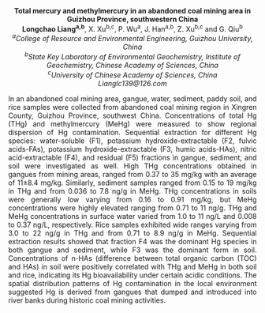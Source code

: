 <center><strong>Total mercury and methylmercury in an abandoned coal mining area in Guizhou Province, southwestern China</strong>

<center><strong>Longchao Liang<sup>a,b</sup></strong>, X. Xu<sup>b,c</sup>, P. Wu<sup>a</sup>, J. Han<sup>a,b</sup>, Z. Xu<sup>b,c</sup> and G. Qiu<sup>b</sup>

<center><i><sup>a</sup>College of Resource and Environmental Engineering, Guizhou University, China</i>

<center><i><sup>b</sup>State Key Laboratory of Environmental Geochemistry, Institute of Geochemistry, Chinese Academy of Sciences, China</i>

<center><i><sup>c</sup>University of Chinese Academy of Sciences, China</i>

<center><i>Lianglc139@126.com</i>

<p style=text-align:justify>In an abandoned coal mining area, gangue, water, sediment, paddy soil,
and rice samples were collected from abandoned coal mining region in
Xingren County, Guizhou Province, southwest China. Concentrations of
total Hg (THg) and methylmercury (MeHg) were measured to show regional
dispersion of Hg contamination. Sequential extraction for different Hg
species: water-soluble (F1), potassium
hydroxide-extractable (F2, fulvic acids-FAs), potassium
hydroxide-extractable (F3, humic acids-HAs), nitric acid-extractable
(F4), and residual (F5) fractions in gangue, sediment, and soil were
investigated as well. High THg concentrations obtained in gangues from
mining areas, ranged from 0.37 to 35 mg/kg with an average of 11±8.4
mg/kg. Similarly, sediment samples ranged from 0.15 to 19 mg/kg in THg
and from 0.036 to 7.8 ng/g in MeHg. THg concentrations in soils were
generally low varying from 0.16 to 0.91 mg/kg, but MeHg concentrations
were highly elevated ranging from 0.71 to 11 ng/g. THg and MeHg
concentrations in surface water varied from 1.0 to 11 ng/L and 0.008 to
0.37 ng/L, respectively. Rice samples exhibited wide ranges varying from
3.0 to 22 ng/g in THg and from 0.71 to 8.9 ng/g in MeHg. Sequential
extraction results showed that fraction F4 was the dominant Hg species
in both gangue and sediment, while F3 was the dominant form in soil.
Concentrations of n-HAs (difference between total organic carbon (TOC)
and HAs) in soil were positively correlated with THg and MeHg in both
soil and rice, indicating its Hg bioavailability under certain acidic
conditions. The spatial distribution patterns of Hg contamination in the
local environment suggested Hg is derived from gangues that dumped and
introduced into river banks during historic coal mining activities.
